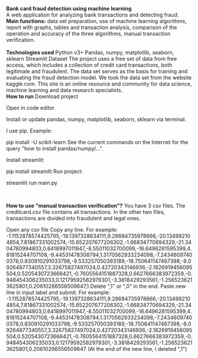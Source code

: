 **Bank card fraud detection using machine learning<br>**
A web application for analyzing bank transactions and detecting fraud.
**Main functions:**
data set preparation,
use of machine learning algorithms,
report with graphs, tables and transaction analysis,
comparison of the operation and accuracy of the three algorithms,
manual transaction verification.
<br>
<br>
**Technologies used**
Python v3+
Pandas, numpy, matplotlib, seaborn, sklearn
Streamlit
Dataset
The project uses a free set of data from free access, which includes a collection of credit card transactions, both legitimate and fraudulent. The data set serves as the basis for training and evaluating the fraud detection model. We took the data set from the website kaggle.com. This site is an online resource and community for data science, machine learning and data research specialists.
<br>
**How to run**
Download project

Open in code editor

Install or update pandas, numpy, matplotlib, seaborn, sklearn via terminal.

I use pip. Example:

pip install -U scikit-learn
See the current commands on the Internet for the query "how to install pandas/numpy/...".

Install streamlit:

pip install streamlit
Run project:

streamlit run main.py

<br>

**How to use "manual transaction verification"?**
You have 3 csv files. The creditcard.csv file contains all transactions. In the other two files, transactions are divided into fraudulent and legal ones.

Open any csv file
Copy any line. For example: -1.1152878574425795,-19.1397328634111,9.28684735978866,-20.134992104854,7.81867331002574,-15.652207677206302,-1.66834770694329,-21.3404780994803,0.6418997011947,-8.55011032700099,-16.6496281595399,4.81815244707108,-9.44531478308794,1.3170562933234098,-7.24346097400378,0.830910291033798,-9.533257050393189,-18.750641147467398,-8.09264877340557,3.32675827497024,0.42720343146936,-2.1826919456095504,0.5205430723666421,-0.7605564151887328,0.6627666383972359,-0.948454306235033,0.12179592582979301,-3.3818429293561,-1.2565236213625801,0.20610286556509647,1
Delete ",1" or ",0" in the end.
Paste new line in input label and submit. For example: -1.1152878574425795,-19.1397328634111,9.28684735978866,-20.134992104854,7.81867331002574,-15.652207677206302,-1.66834770694329,-21.3404780994803,0.6418997011947,-8.55011032700099,-16.6496281595399,4.81815244707108,-9.44531478308794,1.3170562933234098,-7.24346097400378,0.830910291033798,-9.533257050393189,-18.750641147467398,-8.09264877340557,3.32675827497024,0.42720343146936,-2.1826919456095504,0.5205430723666421,-0.7605564151887328,0.6627666383972359,-0.948454306235033,0.12179592582979301,-3.3818429293561,-1.2565236213625801,0.20610286556509647 (At the end of the new line, I deleted ",1")
<br>

